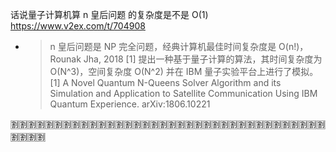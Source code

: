
话说量子计算机算 n 皇后问题 的复杂度是不是 O(1) https://www.v2ex.com/t/704908
- > n 皇后问题是 NP 完全问题，经典计算机最佳时间复杂度是 O(n!)，Rounak Jha, 2018 [1] 提出一种基于量子计算的算法，其时间复杂度为 O(N^3)，空间复杂度 O(N^2) 并在 IBM 量子实验平台上进行了模拟。 <br> [1] A Novel Quantum N-Queens Solver Algorithm and its Simulation and Application to Satellite Communication Using IBM Quantum Experience. arXiv:1806.10221

:u5272::u5272::u5272::u5272::u5272::u5272::u5272::u5272::u5272::u5272::u5272::u5272::u5272::u5272::u5272::u5272::u5272::u5272::u5272::u5272::u5272::u5272::u5272::u5272::u5272::u5272::u5272::u5272::u5272::u5272::u5272::u5272::u5272::u5272::u5272::u5272::u5272::u5272::u5272::u5272:

